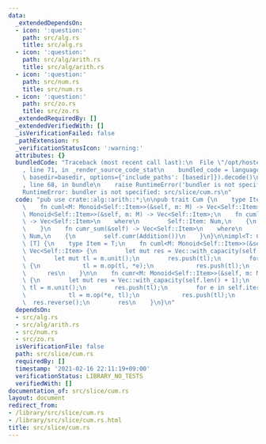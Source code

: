 ```yaml
---
data:
  _extendedDependsOn:
  - icon: ':question:'
    path: src/alg.rs
    title: src/alg.rs
  - icon: ':question:'
    path: src/alg/arith.rs
    title: src/alg/arith.rs
  - icon: ':question:'
    path: src/num.rs
    title: src/num.rs
  - icon: ':question:'
    path: src/zo.rs
    title: src/zo.rs
  _extendedRequiredBy: []
  _extendedVerifiedWith: []
  _isVerificationFailed: false
  _pathExtension: rs
  _verificationStatusIcon: ':warning:'
  attributes: {}
  bundledCode: "Traceback (most recent call last):\n  File \"/opt/hostedtoolcache/Python/3.9.1/x64/lib/python3.9/site-packages/onlinejudge_verify/documentation/build.py\"\
    , line 71, in _render_source_code_stat\n    bundled_code = language.bundle(stat.path,\
    \ basedir=basedir, options={'include_paths': [basedir]}).decode()\n  File \"/opt/hostedtoolcache/Python/3.9.1/x64/lib/python3.9/site-packages/onlinejudge_verify/languages/user_defined.py\"\
    , line 68, in bundle\n    raise RuntimeError('bundler is not specified: {}'.format(path.as_posix()))\n\
    RuntimeError: bundler is not specified: src/slice/cum.rs\n"
  code: "pub use crate::alg::arith::*;\n\npub trait Cum {\n    type Item: Copy;\n\
    \    fn cuml<M: Monoid<Self::Item>>(&self, m: M) -> Vec<Self::Item>;\n    fn cumr<M:\
    \ Monoid<Self::Item>>(&self, m: M) -> Vec<Self::Item>;\n    fn cuml_sum(&self)\
    \ -> Vec<Self::Item>\n    where\n        Self::Item: Num,\n    {\n        self.cuml(Addition())\n\
    \    }\n    fn cumr_sum(&self) -> Vec<Self::Item>\n    where\n        Self::Item:\
    \ Num,\n    {\n        self.cumr(Addition())\n    }\n}\n\nimpl<T: Copy> Cum for\
    \ [T] {\n    type Item = T;\n    fn cuml<M: Monoid<Self::Item>>(&self, m: M) ->\
    \ Vec<Self::Item> {\n        let mut res = Vec::with_capacity(self.len() + 1);\n\
    \        let mut tl = m.unit();\n        res.push(tl);\n        for e in self\
    \ {\n            tl = m.op(tl, *e);\n            res.push(tl);\n        }\n  \
    \      res\n    }\n\n    fn cumr<M: Monoid<Self::Item>>(&self, m: M) -> Vec<Self::Item>\
    \ {\n        let mut res = Vec::with_capacity(self.len() + 1);\n        let mut\
    \ tl = m.unit();\n        res.push(tl);\n        for e in self.iter().rev() {\n\
    \            tl = m.op(*e, tl);\n            res.push(tl);\n        }\n      \
    \  res.reverse();\n        res\n    }\n}\n"
  dependsOn:
  - src/alg.rs
  - src/alg/arith.rs
  - src/num.rs
  - src/zo.rs
  isVerificationFile: false
  path: src/slice/cum.rs
  requiredBy: []
  timestamp: '2021-02-16 22:11:19+09:00'
  verificationStatus: LIBRARY_NO_TESTS
  verifiedWith: []
documentation_of: src/slice/cum.rs
layout: document
redirect_from:
- /library/src/slice/cum.rs
- /library/src/slice/cum.rs.html
title: src/slice/cum.rs
---
```

